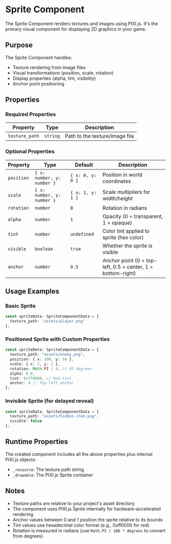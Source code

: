 # Sprite Component

The Sprite Component renders textures and images using PIXI.js. It's the primary visual component for displaying 2D graphics in your game.

## Purpose

The Sprite Component handles:
- Texture rendering from image files
- Visual transformations (position, scale, rotation)
- Display properties (alpha, tint, visibility)
- Anchor point positioning

## Properties

### Required Properties

| Property | Type | Description |
|----------|------|-------------|
| `texture_path` | `string` | Path to the texture/image file |

### Optional Properties

| Property | Type | Default | Description |
|----------|------|---------|-------------|
| `position` | `{ x: number, y: number }` | `{ x: 0, y: 0 }` | Position in world coordinates |
| `scale` | `{ x: number, y: number }` | `{ x: 1, y: 1 }` | Scale multipliers for width/height |
| `rotation` | `number` | `0` | Rotation in radians |
| `alpha` | `number` | `1` | Opacity (0 = transparent, 1 = opaque) |
| `tint` | `number` | `undefined` | Color tint applied to sprite (hex color) |
| `visible` | `boolean` | `true` | Whether the sprite is visible |
| `anchor` | `number` | `0.5` | Anchor point (0 = top-left, 0.5 = center, 1 = bottom-right) |

## Usage Examples

### Basic Sprite
```typescript
const spriteData: SpriteComponentData = {
  texture_path: "assets/player.png"
};
```

### Positioned Sprite with Custom Properties
```typescript
const spriteData: SpriteComponentData = {
  texture_path: "assets/enemy.png",
  position: { x: 100, y: 50 },
  scale: { x: 2, y: 2 },
  rotation: Math.PI / 4, // 45 degrees
  alpha: 0.8,
  tint: 0xff0000, // Red tint
  anchor: 0 // Top-left anchor
};
```

### Invisible Sprite (for delayed reveal)
```typescript
const spriteData: SpriteComponentData = {
  texture_path: "assets/hidden-item.png",
  visible: false
};
```

## Runtime Properties

The created component includes all the above properties plus internal PIXI.js objects:
- `_resource`: The texture path string
- `_drawable`: The PIXI.js Sprite container

## Notes

- Texture paths are relative to your project's asset directory
- The component uses PIXI.js Sprite internally for hardware-accelerated rendering
- Anchor values between 0 and 1 position the sprite relative to its bounds
- Tint values use hexadecimal color format (e.g., 0xff0000 for red)
- Rotation is measured in radians (use `Math.PI / 180 * degrees` to convert from degrees)